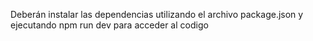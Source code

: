 Deberán instalar las dependencias utilizando el archivo package.json y ejecutando npm run dev para acceder al codigo 

